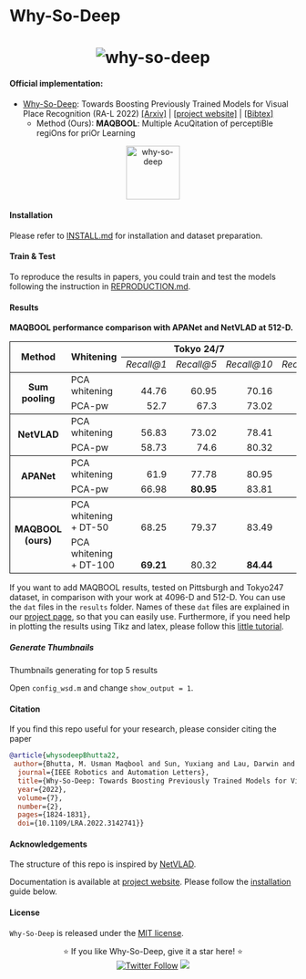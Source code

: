 # Why-So-Deep

<h1 align="center">
  <img src="https://usmanmaqbool.github.io/assets/images/publication/covers-why-so-deep-github.jpg" alt="why-so-deep">  
</h1>

#### Official implementation:
* [Why-So-Deep](https://usmanmaqbool.github.io/why-so-deep): Towards Boosting Previously Trained Models for Visual Place Recognition (RA-L 2022) [[Arxiv]](https://arxiv.org/abs/2201.03212) | [[project website]](https://usmanmaqbool.github.io/why-so-deep) | [[Bibtex]](#citation)
  * Method (Ours): **MAQBOOL**: Multiple AcuQitation of perceptiBle regiOns for priOr Learning 

<p align="center">
  <img src="https://usmanmaqbool.github.io/assets/images/maqbool/maqbool.png" alt="why-so-deep" style="height: 94px;">
</p>

#### Installation

Please refer to [INSTALL.md](docs/INSTALL.md) for installation and dataset preparation.

#### Train & Test

To reproduce the results in papers, you could train and test the models following the instruction in [REPRODUCTION.md](docs/REPRODUCTION.md).
#### Results

**MAQBOOL performance comparison with APANet and NetVLAD at 512-D.**

<table cellspacing="0" border="0">
	<colgroup width="118"></colgroup>
	<colgroup width="157"></colgroup>
	<colgroup width="77"></colgroup>
	<colgroup width="69"></colgroup>
	<colgroup width="76"></colgroup>
	<colgroup width="95"></colgroup>
	<colgroup width="69"></colgroup>
	<colgroup width="76"></colgroup>
	<tr>
		<td style="border-top: 1px solid #000000; border-bottom: 1px solid #000000; border-left: 1px solid #000000" rowspan=2 height="34" align="center" valign=middle><b>Method</b></td>
		<td style="border-top: 1px solid #000000; border-bottom: 1px solid #000000" rowspan=2 align="center" valign=middle><b>Whitening</b></td>
		<td style="border-top: 1px solid #000000; border-bottom: 1px solid #000000" colspan=3 align="center" valign=middle><b>Tokyo 24/7</b></td>
		<td style="border-top: 1px solid #000000; border-bottom: 1px solid #000000; border-right: 1px solid #000000" colspan=3 align="center" valign=middle><b>Pitts250k-test</b></td>
		</tr>
	<tr>
		<td style="border-bottom: 1px solid #000000" align="left" valign=bottom><i>Recall@1</i></td>
		<td style="border-bottom: 1px solid #000000" align="left" valign=bottom><i>Recall@5</i></td>
		<td style="border-bottom: 1px solid #000000" align="left" valign=bottom><i>Recall@10</i></td>
		<td style="border-bottom: 1px solid #000000" align="left" valign=bottom><i>Recall@1</i></td>
		<td style="border-bottom: 1px solid #000000" align="left" valign=bottom><i>Recall@5</i></td>
		<td style="border-bottom: 1px solid #000000; border-right: 1px solid #000000" align="left" valign=bottom><i>Recall@10</i></td>
	</tr>
	<tr>
		<td style="border-top: 1px solid #000000; border-bottom: 1px solid #000000; border-left: 1px solid #000000" rowspan=2 height="34" align="center" valign=middle><b>Sum pooling</b></td>
		<td style="border-top: 1px solid #000000" align="left" valign=bottom>PCA whitening</td>
		<td style="border-top: 1px solid #000000" align="right" valign=bottom sdval="44.76" sdnum="1033;">44.76</td>
		<td style="border-top: 1px solid #000000" align="right" valign=bottom sdval="60.95" sdnum="1033;">60.95</td>
		<td style="border-top: 1px solid #000000" align="right" valign=bottom sdval="70.16" sdnum="1033;">70.16</td>
		<td style="border-top: 1px solid #000000" align="right" valign=bottom sdval="74.13" sdnum="1033;">74.13</td>
		<td style="border-top: 1px solid #000000" align="right" valign=bottom sdval="86.44" sdnum="1033;">86.44</td>
		<td style="border-top: 1px solid #000000; border-right: 1px solid #000000" align="right" valign=bottom sdval="90.18" sdnum="1033;">90.18</td>
	</tr>
	<tr>
		<td style="border-bottom: 1px solid #000000" align="left" valign=bottom>PCA-pw</td>
		<td style="border-bottom: 1px solid #000000" align="right" valign=bottom sdval="52.7" sdnum="1033;">52.7</td>
		<td style="border-bottom: 1px solid #000000" align="right" valign=bottom sdval="67.3" sdnum="1033;">67.3</td>
		<td style="border-bottom: 1px solid #000000" align="right" valign=bottom sdval="73.02" sdnum="1033;">73.02</td>
		<td style="border-bottom: 1px solid #000000" align="right" valign=bottom sdval="75.63" sdnum="1033;">75.63</td>
		<td style="border-bottom: 1px solid #000000" align="right" valign=bottom sdval="88.01" sdnum="1033;">88.01</td>
		<td style="border-bottom: 1px solid #000000; border-right: 1px solid #000000" align="right" valign=bottom sdval="91.75" sdnum="1033;">91.75</td>
	</tr>
	<tr>
		<td style="border-top: 1px solid #000000; border-bottom: 1px solid #000000; border-left: 1px solid #000000" rowspan=2 height="34" align="center" valign=middle><b>NetVLAD</b></td>
		<td style="border-top: 1px solid #000000" align="left" valign=bottom>PCA whitening</td>
		<td style="border-top: 1px solid #000000" align="right" valign=bottom sdval="56.83" sdnum="1033;">56.83</td>
		<td style="border-top: 1px solid #000000" align="right" valign=bottom sdval="73.02" sdnum="1033;">73.02</td>
		<td style="border-top: 1px solid #000000" align="right" valign=bottom sdval="78.41" sdnum="1033;">78.41</td>
		<td style="border-top: 1px solid #000000" align="right" valign=bottom sdval="80.66" sdnum="1033;">80.66</td>
		<td style="border-top: 1px solid #000000" align="right" valign=bottom sdval="90.88" sdnum="1033;">90.88</td>
		<td style="border-top: 1px solid #000000; border-right: 1px solid #000000" align="right" valign=bottom sdval="93.06" sdnum="1033;">93.06</td>
	</tr>
	<tr>
		<td style="border-bottom: 1px solid #000000" align="left" valign=bottom>PCA-pw</td>
		<td style="border-bottom: 1px solid #000000" align="right" valign=bottom sdval="58.73" sdnum="1033;">58.73</td>
		<td style="border-bottom: 1px solid #000000" align="right" valign=bottom sdval="74.6" sdnum="1033;">74.6</td>
		<td style="border-bottom: 1px solid #000000" align="right" valign=bottom sdval="80.32" sdnum="1033;">80.32</td>
		<td style="border-bottom: 1px solid #000000" align="right" valign=bottom sdval="81.95" sdnum="1033;">81.95</td>
		<td style="border-bottom: 1px solid #000000" align="right" valign=bottom sdval="91.65" sdnum="1033;">91.65</td>
		<td style="border-bottom: 1px solid #000000; border-right: 1px solid #000000" align="right" valign=bottom sdval="93.76" sdnum="1033;">93.76</td>
	</tr>
	<tr>
		<td style="border-top: 1px solid #000000; border-bottom: 1px solid #000000; border-left: 1px solid #000000" rowspan=2 height="34" align="center" valign=middle><b>APANet</b></td>
		<td style="border-top: 1px solid #000000" align="left" valign=bottom>PCA whitening</td>
		<td style="border-top: 1px solid #000000" align="right" valign=bottom sdval="61.9" sdnum="1033;">61.9</td>
		<td style="border-top: 1px solid #000000" align="right" valign=bottom sdval="77.78" sdnum="1033;">77.78</td>
		<td style="border-top: 1px solid #000000" align="right" valign=bottom sdval="80.95" sdnum="1033;">80.95</td>
		<td style="border-top: 1px solid #000000" align="right" valign=bottom sdval="82.32" sdnum="1033;">82.32</td>
		<td style="border-top: 1px solid #000000" align="right" valign=bottom sdval="90.92" sdnum="1033;">90.92</td>
		<td style="border-top: 1px solid #000000; border-right: 1px solid #000000" align="right" valign=bottom sdval="93.79" sdnum="1033;">93.79</td>
	</tr>
	<tr>
		<td style="border-bottom: 1px solid #000000" align="left" valign=bottom>PCA-pw</td>
		<td style="border-bottom: 1px solid #000000" align="right" valign=bottom sdval="66.98" sdnum="1033;">66.98</td>
		<td style="border-bottom: 1px solid #000000" align="right" valign=bottom sdval="80.95" sdnum="1033;"><b>80.95</b></td>
		<td style="border-bottom: 1px solid #000000" align="right" valign=bottom sdval="83.81" sdnum="1033;">83.81</td>
		<td style="border-bottom: 1px solid #000000" align="right" valign=bottom sdval="83.65" sdnum="1033;">83.65</td>
		<td style="border-bottom: 1px solid #000000" align="right" valign=bottom sdval="92.56" sdnum="1033;">92.56</td>
		<td style="border-bottom: 1px solid #000000; border-right: 1px solid #000000" align="right" valign=bottom sdval="94.7" sdnum="1033;">94.7</td>
	</tr>
	<tr>
		<td style="border-top: 1px solid #000000; border-bottom: 1px solid #000000; border-left: 1px solid #000000" rowspan=2 height="34" align="center" valign=middle><b>MAQBOOL (ours)</b></td>
		<td style="border-top: 1px solid #000000" align="left" valign=bottom>PCA whitening + DT-50</td>
		<td style="border-top: 1px solid #000000" align="right" valign=bottom sdval="68.25" sdnum="1033;">68.25</td>
		<td style="border-top: 1px solid #000000" align="right" valign=bottom sdval="79.37" sdnum="1033;">79.37</td>
		<td style="border-top: 1px solid #000000" align="right" valign=bottom sdval="83.49" sdnum="1033;">83.49</td>
		<td style="border-top: 1px solid #000000" align="right" valign=bottom sdval="85.45" sdnum="1033;">85.45</td>
		<td style="border-top: 1px solid #000000" align="right" valign=bottom sdval="92.62" sdnum="1033;">92.62</td>
		<td style="border-top: 1px solid #000000; border-right: 1px solid #000000" align="right" valign=bottom sdval="94.58" sdnum="1033;">94.58</td>
	</tr>
	<tr>
		<td style="border-bottom: 1px solid #000000" align="left" valign=bottom>PCA whitening + DT-100</td>
		<td style="border-bottom: 1px solid #000000" align="right" valign=bottom sdval="69.21" sdnum="1033;"><b>69.21</b></td>
		<td style="border-bottom: 1px solid #000000" align="right" valign=bottom sdval="80.32" sdnum="1033;">80.32</td>
		<td style="border-bottom: 1px solid #000000" align="right" valign=bottom sdval="84.44" sdnum="1033;"><b>84.44</b></td>
		<td style="border-bottom: 1px solid #000000" align="right" valign=bottom sdval="85.46" sdnum="1033;"><b>85.46</b></td>
		<td style="border-bottom: 1px solid #000000" align="right" valign=bottom sdval="92.77" sdnum="1033;"><b>92.77</b></td>
		<td style="border-bottom: 1px solid #000000; border-right: 1px solid #000000" align="right" valign=bottom sdval="94.72" sdnum="1033;"><b>94.72</b></td>
	</tr>
</table>

If you want to add MAQBOOL results, tested on Pittsburgh and Tokyo247 dataset, in comparison with your work at 4096-D and 512-D. You can use the `dat` files in the `results` folder. 
Names of these `dat` files are explained in our [project page](https://usmanmaqbool.github.io/why-so-deep), so that you can easily use. 
Furthermore, if you need help in plotting the results using Tikz and latex, please follow this [little tutorial](https://usmanmaqbool.github.io/how-to-add-tikz-graphs-in-latex/).


##### Generate Thumbnails 

Thumbnails generating for top 5 results

Open `config_wsd.m` and change `show_output = 1`. 




#### Citation

If you find this repo useful for your research, please consider citing the paper
```bib
@article{whysodeepBhutta22,
 author={Bhutta, M. Usman Maqbool and Sun, Yuxiang and Lau, Darwin and Liu, Ming},
  journal={IEEE Robotics and Automation Letters}, 
  title={Why-So-Deep: Towards Boosting Previously Trained Models for Visual Place Recognition}, 
  year={2022},
  volume={7},
  number={2},
  pages={1824-1831},
  doi={10.1109/LRA.2022.3142741}}
```

#### Acknowledgements

The structure of this repo is inspired by [NetVLAD](https://github.com/Relja/netvlad).


Documentation is available at [project website](https://usmanmaqbool.github.io/why-so-deep). Please follow the [installation](#installation) guide below.

#### License

`Why-So-Deep` is released under the [MIT license](LICENSE).

<p align="center">
  ⭐️ If you like Why-So-Deep, give it a star here! ⭐️
  <br>
  <a href="https://twitter.com/MUsmanMBhutta"><img src="https://img.shields.io/twitter/follow/MUsmanMBhutta.svg?style=social" alt="Twitter Follow" /></a>
  <a href="#license"><img src="https://img.shields.io/github/license/sourcerer-io/hall-of-fame.svg?colorB=ff0000"></a>
</p>